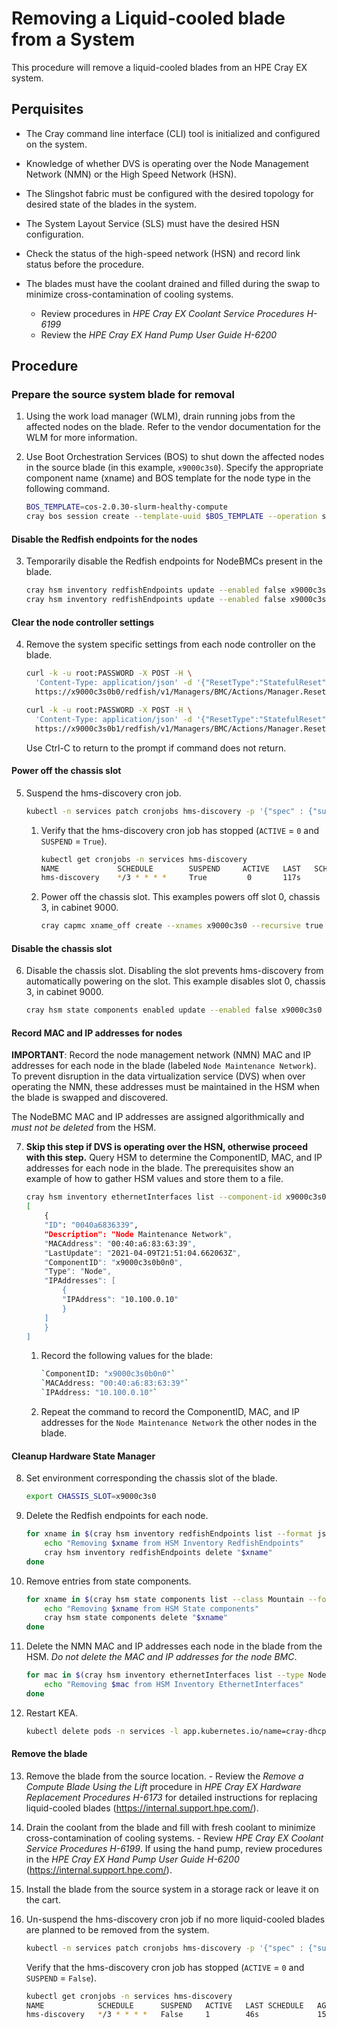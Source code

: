 # Removing a Liquid-cooled blade from a System

This procedure will remove a liquid-cooled blades from an HPE Cray EX system.

## Perquisites
-   The Cray command line interface \(CLI\) tool is initialized and configured on the system.

-   Knowledge of whether DVS is operating over the Node Management Network (NMN) or the High Speed Network (HSN).

-   The Slingshot fabric must be configured with the desired topology for desired state of the blades in the system.

-   The System Layout Service (SLS) must have the desired HSN configuration.

-   Check the status of the high-speed network (HSN) and record link status before the procedure.

-   The blades must have the coolant drained and filled during the swap to minimize cross-contamination of cooling systems.
    - Review procedures in *HPE Cray EX Coolant Service Procedures H-6199*
    - Review the *HPE Cray EX Hand Pump User Guide H-6200*

## Procedure

### Prepare the source system blade for removal
1.  Using the work load manager (WLM), drain running jobs from the affected nodes on the blade. Refer to the vendor documentation for the WLM for more information.

2.  Use Boot Orchestration Services (BOS) to shut down the affected nodes in the source blade (in this example, `x9000c3s0`). Specify the appropriate component name (xname) and BOS template for the node type in the following command.

    ```bash
    BOS_TEMPLATE=cos-2.0.30-slurm-healthy-compute
    cray bos session create --template-uuid $BOS_TEMPLATE --operation shutdown --limit x9000c3s0b0n0,x9000c3s0b0n1,x9000c3s0b1n0,x9000c3s0b1n1
    ```

#### Disable the Redfish endpoints for the nodes
3.  Temporarily disable the Redfish endpoints for NodeBMCs present in the blade.

    ```bash
    cray hsm inventory redfishEndpoints update --enabled false x9000c3s0b0
    cray hsm inventory redfishEndpoints update --enabled false x9000c3s0b1
    ```

#### Clear the node controller settings
4. Remove the system specific settings from each node controller on the blade.

   ```bash
   curl -k -u root:PASSWORD -X POST -H \
     'Content-Type: application/json' -d '{"ResetType":"StatefulReset"}' \
     https://x9000c3s0b0/redfish/v1/Managers/BMC/Actions/Manager.Reset

   curl -k -u root:PASSWORD -X POST -H \
     'Content-Type: application/json' -d '{"ResetType":"StatefulReset"}' \
     https://x9000c3s0b1/redfish/v1/Managers/BMC/Actions/Manager.Reset
   ```
   Use Ctrl-C to return to the prompt if command does not return.

#### Power off the chassis slot
5.  Suspend the hms-discovery cron job.

    ```bash
    kubectl -n services patch cronjobs hms-discovery -p '{"spec" : {"suspend" : true }}'
    ```

    1.  Verify that the hms-discovery cron job has stopped (`ACTIVE` = `0` and `SUSPEND` = `True`).

        ```bash
        kubectl get cronjobs -n services hms-discovery
        NAME             SCHEDULE        SUSPEND     ACTIVE   LAST   SCHEDULE  AGE
        hms-discovery    */3 * * * *     True         0       117s             15d
        ```

    2.  Power off the chassis slot. This examples powers off slot 0, chassis 3, in cabinet 9000.

        ```bash
        cray capmc xname_off create --xnames x9000c3s0 --recursive true
        ```

#### Disable the chassis slot
6.  Disable the chassis slot. Disabling the slot prevents hms-discovery from automatically powering on the slot. This example disables slot 0, chassis 3, in cabinet 9000.

    ```bash
    cray hsm state components enabled update --enabled false x9000c3s0
    ```

#### Record MAC and IP addresses for nodes
**IMPORTANT**: Record the node management network (NMN) MAC and IP addresses for each node in the blade (labeled `Node Maintenance Network`). To prevent disruption in the data virtualization service (DVS) when over operating the NMN, these addresses must be maintained in the HSM when the blade is swapped and discovered.

The NodeBMC MAC and IP addresses are assigned algorithmically and *must not be deleted* from the HSM.

7.  **Skip this step if DVS is operating over the HSN, otherwise proceed with this step.** Query HSM to determine the ComponentID, MAC, and IP addresses for each node in the blade.
   The prerequisites show an example of how to gather HSM values and store them to a file.

    ```bash
    cray hsm inventory ethernetInterfaces list --component-id x9000c3s0b0n0 --format json
    [
        {
        "ID": "0040a6836339",
        "Description": "Node Maintenance Network",
        "MACAddress": "00:40:a6:83:63:39",
        "LastUpdate": "2021-04-09T21:51:04.662063Z",
        "ComponentID": "x9000c3s0b0n0",
        "Type": "Node",
        "IPAddresses": [
            {
            "IPAddress": "10.100.0.10"
            }
        ]
        }
    ]
    ```

    1.  Record the following values for the blade:

        ```bash
        `ComponentID: "x9000c3s0b0n0"`
        `MACAddress: "00:40:a6:83:63:39"`
        `IPAddress: "10.100.0.10"`
        ```

    2.  Repeat the command to record the ComponentID, MAC, and IP addresses for the `Node Maintenance Network` the other nodes in the blade.

#### Cleanup Hardware State Manager
8.  Set environment corresponding the chassis slot of the blade.

    ```bash
    export CHASSIS_SLOT=x9000c3s0
    ```

9.  Delete the Redfish endpoints for each node.

    ```bash
    for xname in $(cray hsm inventory redfishEndpoints list --format json | jq -r --arg CHASSIS_SLOT $CHASSIS_SLOT '.RedfishEndpoints[] | select(.ID | startswith($CHASSIS_SLOT)) | .ID'); do
        echo "Removing $xname from HSM Inventory RedfishEndpoints"
        cray hsm inventory redfishEndpoints delete "$xname"
    done
    ```

10. Remove entries from state components.
    ```bash
    for xname in $(cray hsm state components list --class Mountain --format json |  jq -r --arg CHASSIS_SLOT $CHASSIS_SLOT '.Components[] | select((.ID | startswith($CHASSIS_SLOT)) and (.ID != $CHASSIS_SLOT)) | .ID' ); do
        echo "Removing $xname from HSM State components"
        cray hsm state components delete "$xname"
    done
    ```

11. Delete the NMN MAC and IP addresses each node in the blade from the HSM. *Do not delete the MAC and IP addresses for the node BMC*.
    ```bash
    for mac in $(cray hsm inventory ethernetInterfaces list --type Node --format json | jq -r --arg CHASSIS_SLOT $CHASSIS_SLOT '.[] | select(.ComponentID | startswith($CHASSIS_SLOT)) | .ID'); do
        echo "Removing $mac from HSM Inventory EthernetInterfaces"
    done
    ```

12. Restart KEA.

    ```bash
    kubectl delete pods -n services -l app.kubernetes.io/name=cray-dhcp-kea
    ```

#### Remove the blade
13.  Remove the blade from the source location.
    - Review the *Remove a Compute Blade Using the Lift* procedure in *HPE Cray EX Hardware Replacement Procedures H-6173* for detailed instructions for replacing liquid-cooled blades (https://internal.support.hpe.com/).

14.  Drain the coolant from the blade and fill with fresh coolant to minimize cross-contamination of cooling systems.
    - Review *HPE Cray EX Coolant Service Procedures H-6199*. If using the hand pump, review procedures in the *HPE Cray EX Hand Pump User Guide H-6200* (https://internal.support.hpe.com/).

15. Install the blade from the source system in a storage rack or leave it on the cart.

16. Un-suspend the hms-discovery cron job if no more liquid-cooled blades are planned to be removed from the system.

    ```bash
    kubectl -n services patch cronjobs hms-discovery -p '{"spec" : {"suspend" : false }}'
    ```

    Verify that the hms-discovery cron job has stopped (`ACTIVE` = `0` and `SUSPEND` = `False`).

    ```bash
    kubectl get cronjobs -n services hms-discovery
    NAME            SCHEDULE      SUSPEND   ACTIVE   LAST SCHEDULE   AGE
    hms-discovery   */3 * * * *   False     1        46s             15d
    ```
